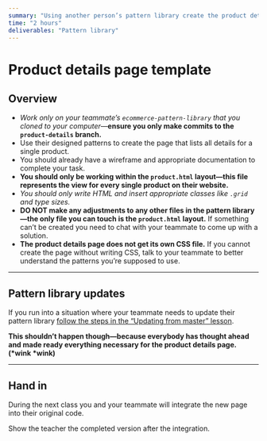 ```yaml
---
summary: "Using another person’s pattern library create the product details page within the system they created."
time: "2 hours"
deliverables: "Pattern library"
---
```


# Product details page template

## Overview

- _Work only on your teammate’s `ecommerce-pattern-library` that you cloned to your computer_—**ensure you only make commits to the `product-details` branch.**
- Use their designed patterns to create the page that lists all details for a single product.
- You should already have a wireframe and appropriate documentation to complete your task.
- **You should only be working within the `product.html` layout—this file represents the view for every single product on their website.**
- _You should only write HTML and insert appropriate classes like `.grid` and type sizes._
- **DO NOT make any adjustments to any other files in the pattern library—the only file you can touch is the `product.html` layout.** If something can’t be created you need to chat with your teammate to come up with a solution.
- **The product details page does not get its own CSS file.** If you cannot create the page without writing CSS, talk to your teammate to better understand the patterns you’re supposed to use.

---

## Pattern library updates

If you run into a situation where your teammate needs to update their pattern library [follow the steps in the “Updating from master” lesson](https://learntheweb.courses/courses/web-dev-4/updating-from-master/).

**This shouldn’t happen though—because everybody has thought ahead and made ready everything necessary for the product details page. (\*wink \*wink)**

---

## Hand in

During the next class you and your teammate will integrate the new page into their original code.

Show the teacher the completed version after the integration.
